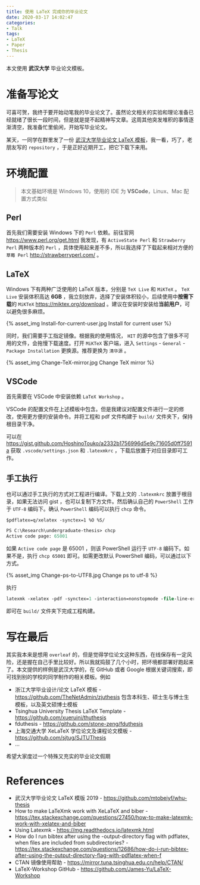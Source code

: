 ```yaml
---
title: 使用 LaTeX 完成你的毕业论文
date: 2020-03-17 14:02:47
categories:
- Talk
tags:
- LaTeX
- Paper
- Thesis
---
```


本文使用 **武汉大学** 毕业论文模板。

# 准备写论文

可喜可贺，我终于要开始动笔我的毕业论文了。虽然论文相关的实验和理论准备已经就绪了很长一段时间，但是就是提不起精神写文章。这周其他突发堆积的事情逐渐清空，我准备忙里偷闲，开始写毕业论文。

某天，一同学在群里发了一份 [武汉大学毕业论文 LaTeX 模板](https://github.com/mtobeiyf/whu-thesis/)，我一看，巧了，老朋友写的 `repository` ，于是正好近期开工，把它下载下来用。

# 环境配置

> 本文基础环境是 Windows 10，使用的 IDE 为 **VSCode**，Linux、Mac 配置方式类似

## Perl

首先我们需要安装 Windows 下的 `Perl` 依赖。前往官网 https://www.perl.org/get.html 我发现，有 `ActiveState Perl` 和 `Strawberry Perl` 两种版本的 `Perl` ，具体使用起来差不多，所以我选择了下载起来相对方便的 `草莓 Perl` http://strawberryperl.com/ 。

## LaTeX

Windows 下有两种广泛使用的 LaTeX 版本，分别是 `TeX Live` 和 `MiKTeX` 。 `TeX Live` 安装体积高达 **6GB** ，我立刻放弃，选择了安装体积较小，后续使用中**按需下载**的 `MiKTeX` https://miktex.org/download 。建议在安装时安装给**当前用户**，可以避免很多麻烦。

<!--more-->

{% asset_img Install-for-current-user.jpg Install for current user %}

同时，我们需要手工指定镜像。根据我的使用情况， `HIT` 的源中包含了很多不可用的文件，会拖慢下载速度。打开 `MiKTeX` 客户端，进入 `Settings` - `General` - `Package Installation` 更换源。推荐更换为 `清华源` 。

{% asset_img Change-TeX-mirror.jpg Change TeX mirror %}

## VSCode

首先需要在 VSCode 中安装依赖 `LaTeX Workshop` 。

VSCode 的配置文件在上述模板中包含。但是我建议对配置文件进行一定的修改，使用更方便的安装命令。并将工程和 pdf 文件构建于 `build/` 文件夹下，保持根目录干净。

可以在 https://gist.github.com/HoshinoTouko/a2332b1756996d5e9c71605d0ff7591a 获取 `.vscode/settings.json` 和 `.latexmkrc` ，下载后放置于对应目录即可工作。

## 手工执行

也可以通过手工执行的方式对工程进行编译。下载上文的 `.latexmkrc` 放置于根目录，如果无法访问 gist ，也可以复制下方文件。然后确认自己的 `PowerShell` 工作于 `UTF-8` 编码下。确认 `PowerShell` 编码可以执行 `chcp` 命令。

```.latexmkrc .latexmkrc
$pdflatex=q/xelatex -synctex=1 %O %S/
```

```ps 确认 PowerShell 编码
PS C:\Research\undergraduate-thesis> chcp
Active code page: 65001
```

如果 `Active code page` 是 65001 ，则该 PowerShell 运行于 `UTF-8` 编码下。如果不是，执行 `chcp 65001` 即可。如需更改默认 PowerShell 编码，可以通过以下方式。

{% asset_img Change-ps-to-UTF8.jpg Change ps to utf-8 %}

执行 

```ps 使用 latexmk 调用 xelatex 编译 LaTeX 文档
latexmk -xelatex -pdf -synctex=1 -interaction=nonstopmode -file-line-error -shell-escape -outdir=build ./main
```

即可在 `build/` 文件夹下完成工程构建。

# 写在最后

其实我本来是想用 `overleaf` 的，但是觉得学位论文这种东西，在线保存有一定风险，还是握在自己手里比较好。所以我就捣鼓了几个小时，把环境都部署好跑起来了。本文提供的样例是武汉大学的，在 GitHub 或者 Google 根据关键词搜索，即可找到别的学校的同学制作的相关模板。例如

- 浙江大学毕业设计/论文 LaTeX 模板 - https://github.com/TheNetAdmin/zjuthesis
  包含本科生、硕士生与博士生模板，以及英文硕博士模板
- Tsinghua University Thesis LaTeX Template - https://github.com/xueruini/thuthesis
- fduthesis - https://github.com/stone-zeng/fduthesis
- 上海交通大学 XeLaTeX 学位论文及课程论文模板 - https://github.com/sjtug/SJTUThesis
- ...

希望大家度过一个特殊又充实的毕业论文假期

# References

- 武汉大学毕业论文 LaTeX 模版 2019 - https://github.com/mtobeiyf/whu-thesis
- How to make LaTeXmk work with XeLaTeX and biber - https://tex.stackexchange.com/questions/27450/how-to-make-latexmk-work-with-xelatex-and-biber
- Using Latexmk - https://mg.readthedocs.io/latexmk.html
- How do I run bibtex after using the -output-directory flag with pdflatex, when files are included from subdirectories? - https://tex.stackexchange.com/questions/12686/how-do-i-run-bibtex-after-using-the-output-directory-flag-with-pdflatex-when-f
- CTAN 镜像使用帮助 - https://mirror.tuna.tsinghua.edu.cn/help/CTAN/
- LaTeX-Workshop GitHub - https://github.com/James-Yu/LaTeX-Workshop
